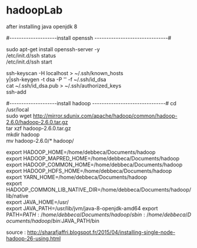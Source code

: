 # hadoopLab


after installing java openjdk 8 

#--------------------install openssh -------------------------------#

sudo apt-get install openssh-server -y  
/etc/init.d/ssh status  
/etc/init.d/ssh start  

 
ssh-keyscan -H localhost > ~/.ssh/known_hosts  
y|ssh-keygen -t dsa -P '' -f ~/.ssh/id_dsa  
cat ~/.ssh/id_dsa.pub > ~/.ssh/authorized_keys  
ssh-add  


#--------------------install hadoop -------------------------------#
cd /usr/local  
sudo wget http://mirror.sdunix.com/apache/hadoop/common/hadoop-2.6.0/hadoop-2.6.0.tar.gz  
tar xzf hadoop-2.6.0.tar.gz  
mkdir hadoop  
mv hadoop-2.6.0/* hadoop/ 

export HADOOP_HOME=/home/debbeca/Documents/hadoop  
export HADOOP_MAPRED_HOME=/home/debbeca/Documents/hadoop  
export HADOOP_COMMON_HOME=/home/debbeca/Documents/hadoop  
export HADOOP_HDFS_HOME=/home/debbeca/Documents/hadoop  
export YARN_HOME=/home/debbeca/Documents/hadoop  
export HADOOP_COMMON_LIB_NATIVE_DIR=/home/debbeca/Documents/hadoop/lib/native  
export JAVA_HOME=/usr/  
export JAVA_PATH=/usr/lib/jvm/java-8-openjdk-amd64
export PATH=$PATH:/home/debbeca/Documents/hadoop/sbin:/home/debbeca/Documents/hadoop/bin:$JAVA_PATH/bin 




source : http://sharafjaffri.blogspot.fr/2015/04/installing-single-node-hadoop-26-using.html
